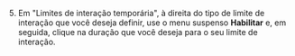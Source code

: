 5. Em "Limites de interação temporária", à direita do tipo de limite de interação que você deseja definir, use o menu suspenso **Habilitar** e, em seguida, clique na duração que você deseja para o seu limite de interação.
